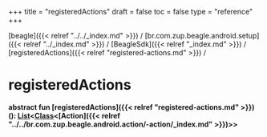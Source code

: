 +++
title = "registeredActions"
draft = false
toc = false
type = "reference"
+++

[beagle]({{< relref "../../_index.md" >}}) / [br.com.zup.beagle.android.setup]({{< relref "../_index.md" >}}) / [BeagleSdk]({{< relref "_index.md" >}}) / [registeredActions]({{< relref "registered-actions.md" >}}) / 



# registeredActions  
  
<b><b>abstract fun [registeredActions]({{< relref "registered-actions.md" >}})(): [List](https://kotlinlang.org/api/latest/jvm/stdlib/kotlin.collections/-list/index.html)<[Class](https://developer.android.com/reference/kotlin/java/lang/Class.html)<[Action]({{< relref "../../br.com.zup.beagle.android.action/-action/_index.md" >}})>></b></b>  



